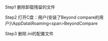 Step1 删除卸载残留的文件

Step2 打开C盘：用户\{安装了Beyond compare的用户}\AppData\Roaming\<span>BeyondCompare</span>

Step3 删除.ini的配置文件